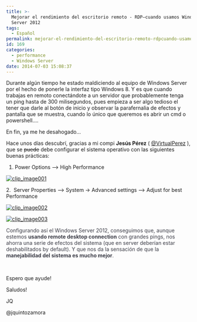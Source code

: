 ```yaml
---
title: >-
  Mejorar el rendimiento del escritorio remoto - RDP–cuando usamos Windows
  Server 2012
tags:
  - Español
permalink: mejorar-el-rendimiento-del-escritorio-remoto-rdpcuando-usamos-windows-server-2012
id: 169
categories:
  - performance
  - Windows Server
date: 2014-07-03 15:08:37
---
```


Durante algún tiempo he estado maldiciendo al equipo de Windows Server por el hecho de ponerle la interfaz tipo Windows 8\. Y es que cuando trabajas en remoto conectándote a un servidor que probablemente tenga un ping hasta de 300 milisegundos, pues empieza a ser algo tedioso el tener que darle al botón de inicio y observar la parafernalia de efectos y pantalla que se muestra, cuando lo único que queremos es abrir un cmd o powershell….

En fin, ya me he desahogado… 

Hace unos días descubrí, gracias a mi compi **Jesús Pérez** ( [@VirtualPerez](https://twitter.com/VirtualPerez "https://twitter.com/VirtualPerez") ), que se <strike>puede</strike> debe configurar el sistema operativo con las siguientes buenas prácticas:

1.  Power Options --> High Performance

[![clip_image001](https://blog.josequinto.com/wp-content/uploads/2014/07/clip_image001_thumb.png "clip_image001")](https://blog.josequinto.com/wp-content/uploads/2014/07/clip_image001.png)<p>2.&nbsp; Server Properties --> System -> Advanced settings –> Adjust for best Performance

[![clip_image002](https://blog.josequinto.com/wp-content/uploads/2014/07/clip_image002_thumb.png "clip_image002")](https://blog.josequinto.com/wp-content/uploads/2014/07/clip_image002.png)

[![clip_image003](https://blog.josequinto.com/wp-content/uploads/2014/07/clip_image003_thumb.png "clip_image003")](https://blog.josequinto.com/wp-content/uploads/2014/07/clip_image003.png)<p><font color="#3c3d47">Configurando así el Windows Server 2012, conseguimos que, aunque estemos **usando remote desktop connection** con grandes pings, nos ahorra una serie de efectos del sistema (que en server deberían estar deshabilitados by default). Y que nos da la sensación de que la **manejabilidad del sistema es mucho mejor**.</font>

&nbsp;

Espero que ayude!

Saludos!

JQ

@jquintozamora